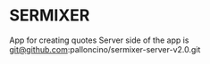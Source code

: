 # SERMIXER

App for creating quotes
Server side of the app is git@github.com:palloncino/sermixer-server-v2.0.git
